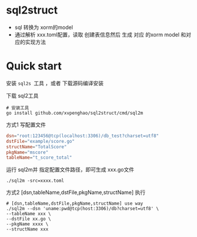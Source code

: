 # sql2struct

* sql 转换为 xorm的model
* 通过解析 xxx.toml配置，读取 创建表信息然后 生成 对应 的xorm model 和对应的实现方法



# Quick start

安装 `sql2s `工具 ，或者 下载源码编译安装



下载 sql2工具

```
# 安装工具
go install github.com/xvpenghao/sql2struct/cmd/sql2m 
```

方式1 写配置文件

```toml
dsn="root:123456@tcp(localhost:3306)/db_test?charset=utf8"
dstFile="example/score.go"
structName="TotalScore"
pkgName="mscore"
tableName="t_score_total"
```

运行 sql2m并 指定配置文件路径，即可生成 xxx.go文件

```shell
./sql2m -src=xxxx.toml
```

方式2 [dsn,tableName,dstFile,pkgName,structName] 执行

```shell
# [dsn,tableName,dstFile,pkgName,structName] use way 
./sql2m --dsn 'uname:pwd@tcp(host:3306)/db?charset=utf8' \
--tableName xxx \
--dstFile xx.go \
--pkgName xxxx \
--structName xxx 
```


